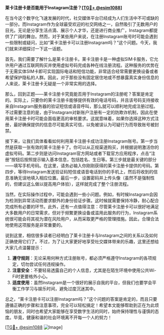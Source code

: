 **莱卡注册卡是否能用于Instagram注册？[[TG💪+ @esim1088](https://t.me/s/esim1088)]**

在当今这个数字化飞速发展的时代，社交媒体平台已经成为人们生活中不可或缺的一部分。而Instagram作为全球最受欢迎的社交网络之一，自然吸引了无数用户的目光。无论是分享生活点滴、展示个人才华，还是进行商业推广，Instagram都提供了广阔的舞台。然而，对于某些用户来说，在注册Instagram账号时可能会遇到一些限制或疑问，比如“莱卡注册卡可以注册Instagram吗？”这个问题。今天，我们就来详细探讨一下这一话题。

首先，我们需要了解什么是莱卡注册卡。莱卡注册卡是一种虚拟SIM卡服务，它允许用户通过互联网购买并使用虚拟号码完成各种在线注册流程。这种服务的优势在于无需实体SIM卡即可实现国际电话和短信功能，非常适合经常需要更换设备或者希望保护隐私的人群。因此，对于那些没有固定居住地或不想暴露真实身份信息的人来说，莱卡注册卡无疑是一个非常实用的选择。

那么，回到正题——莱卡注册卡究竟能否用于Instagram的注册呢？答案是肯定的。实际上，只要你的莱卡注册卡能够提供有效的电话号码，并且该号码支持接收来自Instagram服务器的验证短信或语音呼叫，那么就可以顺利地完成注册过程。不过需要注意的是，由于Instagram对新账户注册有一定的防欺诈机制，因此在使用莱卡注册卡时可能会面临更高的审核要求。这就意味着，如果你选择这种方式注册，最好确保提供的信息尽可能真实可信，以免被误认为可疑行为而导致账号被封禁。

接下来，让我们具体看看如何利用莱卡注册卡成功注册Instagram账号。第一步当然是获取一张有效的莱卡注册卡了。你可以从正规渠道购买，并根据说明激活你的虚拟号码。第二步则是访问Instagram官方网站或者下载官方应用程序，点击“注册”按钮后按照提示输入基本信息，包括姓名、生日等。第三步就是最关键的部分——填写手机号码。在这里，请务必输入你刚刚获得的莱卡注册卡提供的号码。第四步，等待Instagram发送验证码短信或语音电话到你的手机上，然后将收到的信息准确无误地填入相应位置。最后一步，设置密码并上传头像（虽然不是强制性的，但建议这么做以提高用户体验），这样就完成了整个注册流程。

当然，在实际操作过程中，可能会遇到一些小问题。例如，有时候Instagram会因为检测到异常活动而要求额外的身份验证步骤。这时候就需要保持冷静，耐心配合完成所有必要的环节。此外，还有一点值得注意：尽管莱卡注册卡可以很好地满足大多数用户的日常需求，但对于频繁更换设备或滥用此服务的行为，Instagram系统很可能会将其视为潜在风险用户，从而采取更严格的管理措施。因此，合理合法地使用这项服务是非常重要的。

说到这里，相信很多读者已经明白了莱卡注册卡与Instagram之间的关系以及如何正确使用它们了。不过，为了让大家更好地享受社交媒体带来的乐趣，这里还想给大家几点温馨提示：

1. **遵守规则**：无论采用何种方式注册账号，都必须严格遵守Instagram的各项规定，切勿尝试任何违规操作。
2. **注意安全**：不要轻易透露自己的个人信息，尤其是在陌生环境中使用公共Wi-Fi时更要格外小心。
3. **适度使用**：虽然Instagram是一个很好的展示自我的平台，但我们也要学会平衡工作学习与娱乐时间，避免过度沉迷其中。

总之，“莱卡注册卡可以注册Instagram吗？”这个问题的答案是肯定的，而且只要遵循正确的步骤和注意事项，完全可以轻松搞定！希望本文能够帮助到正在为此烦恼的朋友，同时也希望大家能够在享受数字生活的同时，始终保持理性与谨慎的态度。毕竟，健康和谐的社会环境离不开每一个人的努力！

[[TG💪+ @esim1088](https://t.me/s/esim1088) ![Image](https://i.postimg.cc/4NQfJmqS/Snipaste-2025-05-13-00-14-12.png)]